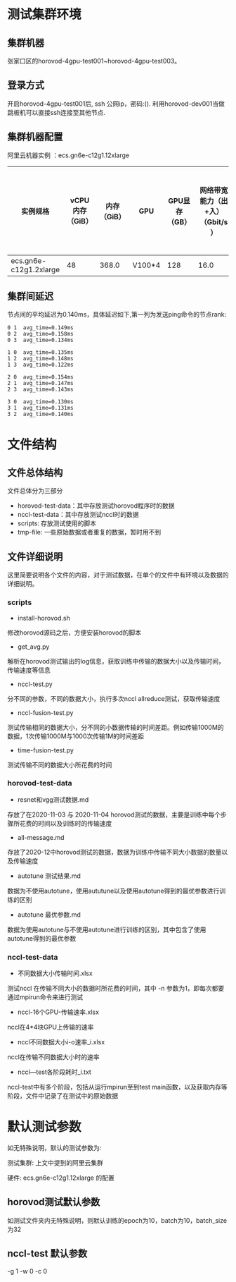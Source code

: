 

# 测试集群环境
## 集群机器
张家口区的horovod-4gpu-test001~horovod-4gpu-test003。
## 登录方式
开启horovod-4gpu-test001后, ssh 公网ip，密码:(). 利用horovod-dev001当做跳板机可以直接ssh连接至其他节点.
## 集群机器配置
阿里云机器实例 ：ecs.gn6e-c12g1.12xlarge


|实例规格| vCPU	内存（GiB）|内存（GiB）| GPU  | GPU显存（GB）  | 网络带宽能力（出+入）（Gbit/s）  |  网络收发包能力（出+入）（万PPS） |
|---|---|---|---|---|---|---|
|  ecs.gn6e-c12g1.2xlarge |48  |  368.0 | V100*4  | 128  | 16.0 | 240|

## 集群间延迟
节点间的平均延迟为0.140ms，具体延迟如下,第一列为发送ping命令的节点rank:

```
0 1  avg_time=0.149ms
0 2  avg_time=0.158ms
0 3  avg_time=0.134ms

1 0  avg_time=0.135ms
1 2  avg_time=0.148ms
1 3  avg_time=0.122ms

2 0  avg_time=0.154ms
2 1  avg_time=0.147ms
2 3  avg_time=0.143ms

3 0  avg_time=0.130ms
3 1  avg_time=0.131ms
3 2  avg_time=0.140ms
```

# 文件结构

## 文件总体结构
文件总体分为三部分
- horovod-test-data：其中存放测试horovod程序时的数据
- nccl-test-data：其中存放测试nccl时的数据
- scripts: 存放测试使用的脚本
- tmp-file: 一些原始数据或者重复的数据，暂时用不到

## 文件详细说明
这里简要说明各个文件的内容，对于测试数据，在单个的文件中有环境以及数据的详细说明。
### scripts
- install-horovod.sh

修改horovod源码之后，方便安装horovod的脚本

- get_avg.py

解析在horovod测试输出的log信息，获取训练中传输的数据大小以及传输时间，传输速度等信息

- nccl-test.py

分不同的参数，不同的数据大小，执行多次nccl allreduce测试，获取传输速度

- nccl-fusion-test.py

测试传输相同的数据大小，分不同的小数据传输的时间差距。例如传输1000M的数据，1次传输1000M与1000次传输1M的时间差距

- time-fusion-test.py

测试传输不同的数据大小所花费的时间

### horovod-test-data
- resnet和vgg测试数据.md

存放了在2020-11-03 与 2020-11-04 horovod测试的数据，主要是训练中每个步骤所花费的时间以及训练时的传输速度
- all-message.md

存放了2020-12中horovod测试的数据，数据为训练中传输不同大小数据的数量以及传输速度
- autotune 测试结果.md

数据为不使用autotune，使用aututune以及使用autotune得到的最优参数进行训练的区别
- autotune 最优参数.md

数据为使用autotune与不使用autotune进行训练的区别，其中包含了使用autotune得到的最优参数

### nccl-test-data
- 不同数据大小传输时间.xlsx

测试nccl 在传输不同大小的数据时所花费的时间，其中 -n 参数为1，即每次都要通过mpirun命令来进行测试
- nccl-16个GPU-传输速率.xlsx

nccl在4*4块GPU上传输的速率
- nccl不同数据大小i-o速率_i.xlsx

nccl在传输不同数据大小时的速率
- nccl—test各阶段耗时_i.txt

nccl-test中有多个阶段，包括从运行mpirun至到test main函数，以及获取内存等阶段，文件中记录了在测试中的原始数据


# 默认测试参数
如无特殊说明，默认的测试参数为:

测试集群: 上文中提到的阿里云集群

硬件: ecs.gn6e-c12g1.12xlarge 的配置

## horovod测试默认参数
如测试文件夹内无特殊说明，则默认训练的epoch为10，batch为10，batch_size为32

## nccl-test 默认参数
 -g 1  -w 0 -c 0






